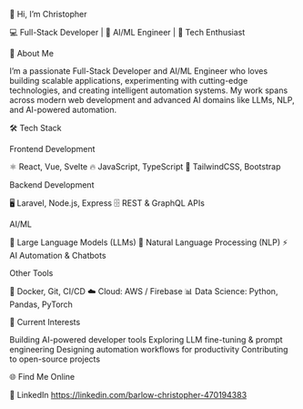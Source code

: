 👋 Hi, I’m Christopher

💻 Full-Stack Developer | 🤖 AI/ML Engineer | 🚀 Tech Enthusiast

🚀 About Me

I’m a passionate Full-Stack Developer and AI/ML Engineer who loves building scalable applications, experimenting with cutting-edge technologies, and creating intelligent automation systems. My work spans across modern web development and advanced AI domains like LLMs, NLP, and AI-powered automation.

🛠️ Tech Stack

Frontend Development

⚛️ React, Vue, Svelte
🔥 JavaScript, TypeScript
🎨 TailwindCSS, Bootstrap

Backend Development

🖥️ Laravel, Node.js, Express
🗄️ REST & GraphQL APIs

AI/ML

🤖 Large Language Models (LLMs)
🧠 Natural Language Processing (NLP)
⚡ AI Automation & Chatbots

Other Tools

🐳 Docker, Git, CI/CD
☁️ Cloud: AWS / Firebase
📊 Data Science: Python, Pandas, PyTorch

📌 Current Interests

Building AI-powered developer tools
Exploring LLM fine-tuning & prompt engineering
Designing automation workflows for productivity
Contributing to open-source projects

🌐 Find Me Online

💼 LinkedIn
https://linkedin.com/barlow-christopher-470194383
